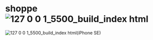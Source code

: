 # shoppe![127 0 0 1_5500_build_index html](https://github.com/shar1kova/shoppe/assets/132005538/8ef475f4-21bf-4a36-a6af-a4e073b7c2af)
![127 0 0 1_5500_build_index html(iPhone SE)](https://github.com/shar1kova/shoppe/assets/132005538/46a74fa6-f98c-4658-beee-722436cab6e0)
